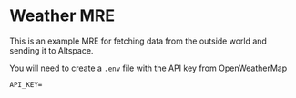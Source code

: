 # Weather MRE

This is an example MRE for fetching data from the outside world and sending it to Altspace.

You will need to create a `.env` file with the API key from OpenWeatherMap

```
API_KEY=
```
